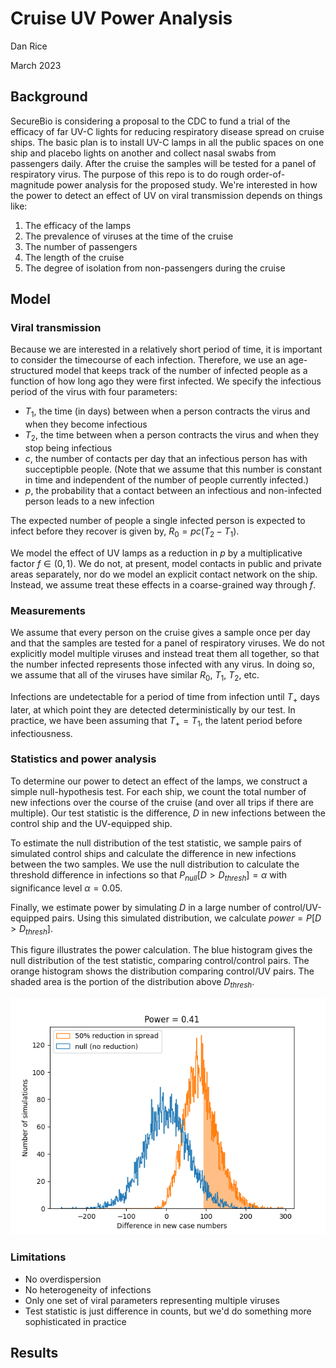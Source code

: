 # Cruise UV Power Analysis
Dan Rice

March 2023

## Background

SecureBio is considering a proposal to the CDC to fund a trial of the efficacy of far UV-C lights for reducing respiratory disease spread on cruise ships.
The basic plan is to install UV-C lamps in all the public spaces on one ship and placebo lights on another and collect nasal swabs from passengers daily.
After the cruise the samples will be tested for a panel of respiratory virus.
The purpose of this repo is to do rough order-of-magnitude power analysis for the proposed study.
We're interested in how the power to detect an effect of UV on viral transmission depends on things like:
1. The efficacy of the lamps
1. The prevalence of viruses at the time of the cruise
2. The number of passengers
3. The length of the cruise
4. The degree of isolation from non-passengers during the cruise

## Model

### Viral transmission

Because we are interested in a relatively short period of time, it is important to consider the timecourse of each infection.
Therefore, we use an age-structured model that keeps track of the number of infected people as a function of how long ago they were first infected.
We specify the infectious period of the virus with four parameters:

- $T_1$, the time (in days) between when a person contracts the virus and when they become infectious
- $T_2$, the time between when a person contracts the virus and when they stop being infectious
- $c$, the number of contacts per day that an infectious person has with succeptipble people. (Note that we assume that this number is constant in time and independent of the number of people currently infected.)
- $p$, the probability that a contact between an infectious and non-infected person leads to a new infection

The expected number of people a single infected person is expected to infect before they recover is given by, $R_0 = pc(T_2 - T_1)$.

We model the effect of UV lamps as a reduction in $p$ by a multiplicative factor $f \in (0, 1)$.
We do not, at present, model contacts in public and private areas separately, nor do we model an explicit contact network on the ship.
Instead, we assume treat these effects in a coarse-grained way through $f$.

### Measurements

We assume that every person on the cruise gives a sample once per day and that the samples are tested for a panel of respiratory viruses.
We do not explicitly model multiple viruses and instead treat them all together, so that the number infected represents those infected with any virus.
In doing so, we assume that all of the viruses have similar $R_0$, $T_1$, $T_2$, etc.

Infections are undetectable for a period of time from infection until $T_{+}$ days later, at which point they are detected deterministically by our test.
In practice, we have been assuming that $T_{+} = T_1$, the latent period before infectiousness.

### Statistics and power analysis

To determine our power to detect an effect of the lamps, we construct a simple null-hypothesis test.
For each ship, we count the total number of new infections over the course of the cruise (and over all trips if there are multiple).
Our test statistic is the difference, $D$ in new infections between the control ship and the UV-equipped ship.

To estimate the null distribution of the test statistic, we sample pairs of simulated control ships and calculate the difference in new infections between the two samples.
We use the null distribution to calculate the threshold difference in infections so that $P_{null}[D > D_{thresh}] = \alpha$ with significance level $\alpha = 0.05$.

Finally, we estimate power by simulating $D$ in a large number of control/UV-equipped pairs.
Using this simulated distribution, we calculate $power = P[D > D_{thresh}]$.

This figure illustrates the power calculation.
The blue histogram gives the null distribution of the test statistic, comparing control/control pairs.
The orange histogram shows the distribution comparing control/UV pairs.
The shaded area is the portion of the distribution above $D_{thresh}$.

![Power example](fig/power_example.png)

### Limitations

- No overdispersion
- No heterogeneity of infections
- Only one set of viral parameters representing multiple viruses
- Test statistic is just difference in counts, but we'd do something more sophisticated in practice

## Results
